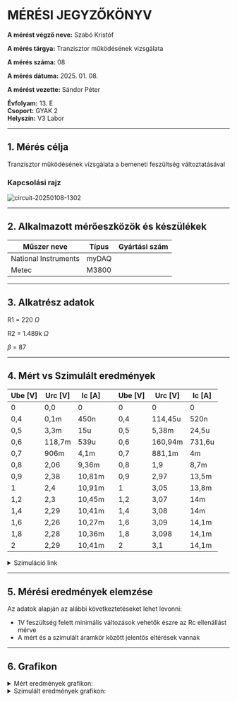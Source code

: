 
# MÉRÉSI JEGYZŐKÖNYV

**A mérést végző neve:** Szabó Kristóf

**A mérés tárgya:** Tranzisztor működésének vizsgálata

**A mérés száma:** 08

**A mérés dátuma:** 2025. 01. 08.

**A mérést vezette:** Sándor Péter  

**Évfolyam:** 13. E  
**Csoport:** GYAK 2  
**Helyszín:** V3 Labor 

---

## 1. Mérés célja

Tranzisztor működésének vizsgálata a bemeneti feszültség változtatásával

### Kapcsolási rajz

![circuit-20250108-1302](https://github.com/user-attachments/assets/ca2c6a63-7281-4e96-9e3a-a007e45bdbfa)


---

## 2. Alkalmazott mérőeszközök és készülékek

| Műszer neve          | Típus | Gyártási szám |
| ---------------------| ------| ------------- |
| National Instruments | myDAQ |  |
| Metec                | M3800 |  |

---

## 3. Alkatrész adatok
  R1 = 220 $\Omega$
  
  R2 = 1.489k $\Omega$
  
  $\beta$ = 87

---

## 4. Mért vs Szimulált eredmények

| Ube [V] | Urc [V] | Ic [A]  | | Ube [V] | Urc [V]| Ic [A]|
| ------- | ------- | ------- |-| ------- | ------ | ------ |
|    0    |   0,0   |    0    | |    0    |   0    |   0    |
|   0,4   |   0,1m  |   450n  | |   0,4   | 114,45u|  520n  |
|   0,5   |   3,3m  |   15u   | |   0,5   |  5,38m |  24,5u |
|   0,6   |  118,7m |   539u  | |   0,6   | 160,94m| 731,6u |
|   0,7   |   906m  |   4,1m  | |   0,7   | 881,1m |   4m   |
|   0,8   |   2,06  |   9,36m | |   0,8   |  1,9   |  8,7m  |
|   0,9   |   2,38  |  10,81m | |   0,9   |  2,97  |  13,5m |
|    1    |   2,4   |  10,91m | |    1    |  3,05  |  13,8m |
|   1,2   |   2,3   |  10,45m | |   1,2   |  3,07  |   14m  |
|   1,4   |   2,29  |  10,41m | |   1,4   |  3,08  |   14m  |
|   1,6   |   2,26  |  10,27m | |   1,6   |  3,09  |  14,1m |
|   1,8   |   2,28  |  10,36m | |   1,8   |  3,098 |  14,1m |
|    2    |   2,29  |  10,41m | |    2    |   3,1  |  14,1m |

<details>
<summary>Szimuláció link</summary>

  https://www.falstad.com/circuit/circuitjs.html?ctz=CQAgjCAMB0l3BWcMBsBmALAJhQdgWgJwAcYKCFIGaIWICk9ApgLRhgBQA7lLQirzSQM4DgHNBwwVkayOAFxAsMxWhllqNEGAmIpCCfCjC40KFeyjQUNhCcJ5sWIVlXFcIACZMAZgEMAVwAbeQ4AJyUVTSUHaMYwFUIOMjp4lA0sLBE6b39g+RYgpk9wXllYTgA3JXY6IRE2MDosjUZ1WjKrBG4appB6yRFIHrStV1EI+PHGYgyZDgAlXlneKI12pFboboAHKjc21SbVGi14c56olZm5Hijj3gfhnhZYlt7m9qwOIA
  
</details>

---

## 5. Mérési eredmények elemzése

Az adatok alapján az alábbi következtetéseket lehet levonni:

- 1V feszültség felett minimális változások vehetők észre az Rc ellenállást mérve
- A mért és a szimulált áramkör között jelentős eltérések vannak

---
## 6. Grafikon
  <details>
    <summary>Mért eredmények grafikon:</summary>
    
![Névtelen terv](https://github.com/user-attachments/assets/c1d97db0-96c2-4d86-a29e-64e72a13c595)
  </details>

  <details>
    <summary>Szimulált eredmények grafikon:</summary>
    
![Névtelen terv (1)](https://github.com/user-attachments/assets/6f1d00e0-ce2a-467f-97b3-5efd7d8e7570)
  </details>

